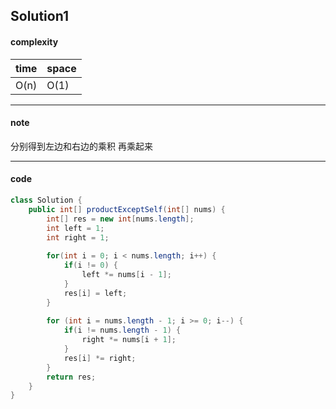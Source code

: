 ## Solution1 

#### complexity

| time | space |
| ---- | ----- |
| O(n) | O(1)  |



---

#### note

分别得到左边和右边的乘积 再乘起来

---

#### code

```java
class Solution {
    public int[] productExceptSelf(int[] nums) {
        int[] res = new int[nums.length];
        int left = 1;
        int right = 1;
        
        for(int i = 0; i < nums.length; i++) {
            if(i != 0) {
                left *= nums[i - 1]; 
            }
            res[i] = left;
        }
        
        for (int i = nums.length - 1; i >= 0; i--) {
            if(i != nums.length - 1) {
                right *= nums[i + 1];
            }
            res[i] *= right;
        }
        return res;
    }
}
```

